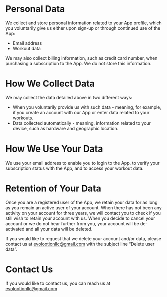 # Personal Data
We collect and store personal information related to your App profile, which you voluntarily give us either upon sign-up or through continued use of the App:
- Email address
- Workout data

We may also collect billing information, such as credit card number, when purchasing a subscription to the App. We do not store this information.

# How We Collect Data
We may collect the data detailed above in two different ways:
- When you voluntarily provide us with such data - meaning, for example, if you create an account with our App or enter data related to your workouts.
- Data collected automatically - meaning, information related to your device, such as hardware and geographic location.

# How We Use Your Data
We use your email address to enable you to login to the App, to verify your subscription status with the App, and to access your workout data.

# Retention of Your Data
Once you are a registered user of the App, we retain your data for as long as you remain an active user of your account. When there has not been any activity on your account for three years, we will contact you to check if you still wish to retain your account with us. When you decide to cancel your account or we do not hear further from you, your account will be de-activated and all your data will be deleted. 

If you would like to request that we delete your account and/or data, please contact us at evolootionllc@gmail.com with the subject line “Delete user data”. 

# Contact Us
If you would like to contact us, you can reach us at evolootionllc@gmail.com
